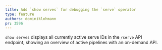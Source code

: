 ```yaml
---
title: Add `show serves` for debugging the `serve` operator
type: feature
authors: dominiklohmann
pr: 3596
---
```


`show serves` displays all currently active serve IDs in the `/serve` API
endpoint, showing an overview of active pipelines with an on-demand API.
